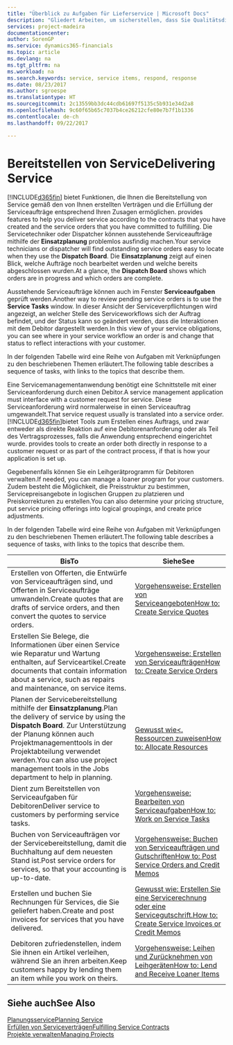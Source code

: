 ```yaml
---
title: "Überblick zu Aufgaben für Lieferservice | Microsoft Docs"
description: "Gliedert Arbeiten, um sicherstellen, dass Sie Qualitätsdienst liefern und Verträgen mit Debitoren gerecht werden."
services: project-madeira
documentationcenter: 
author: SorenGP
ms.service: dynamics365-financials
ms.topic: article
ms.devlang: na
ms.tgt_pltfrm: na
ms.workload: na
ms.search.keywords: service, service items, respond, response
ms.date: 08/23/2017
ms.author: sgroespe
ms.translationtype: HT
ms.sourcegitcommit: 2c13559bb3dc44cdb61697f5135c5b931e34d2a8
ms.openlocfilehash: 9c60f65b65c7037b4ce26212cfe80e7b7f1b1336
ms.contentlocale: de-ch
ms.lasthandoff: 09/22/2017

---
```

# <a name="delivering-service"></a><span data-ttu-id="9f214-103">Bereitstellen von Service</span><span class="sxs-lookup"><span data-stu-id="9f214-103">Delivering Service</span></span>
[!INCLUDE[d365fin](includes/d365fin_md.md)]<span data-ttu-id="9f214-104"> bietet Funktionen, die Ihnen die Bereitstellung von Service gemäß den von Ihnen erstellten Verträgen und die Erfüllung der Serviceaufträge entsprechend Ihren Zusagen ermöglichen.</span><span class="sxs-lookup"><span data-stu-id="9f214-104"> provides features to help you deliver service according to the contracts that you have created and the service orders that you have committed to fulfilling.</span></span> <span data-ttu-id="9f214-105">Die Servicetechniker oder Dispatcher können ausstehende Serviceaufträge mithilfe der **Einsatzplanung** problemlos ausfindig machen.</span><span class="sxs-lookup"><span data-stu-id="9f214-105">Your service technicians or dispatcher will find outstanding service orders easy to locate when they use the **Dispatch Board**.</span></span> <span data-ttu-id="9f214-106">Die **Einsatzplanung** zeigt auf einen Blick, welche Aufträge noch bearbeitet werden und welche bereits abgeschlossen wurden.</span><span class="sxs-lookup"><span data-stu-id="9f214-106">At a glance, the **Dispatch Board** shows which orders are in progress and which orders are complete.</span></span>  
  
<span data-ttu-id="9f214-107">Ausstehende Serviceaufträge können auch im Fenster **Serviceaufgaben** geprüft werden.</span><span class="sxs-lookup"><span data-stu-id="9f214-107">Another way to review pending service orders is to use the **Service Tasks** window.</span></span> <span data-ttu-id="9f214-108">In dieser Ansicht der Serviceverpflichtungen wird angezeigt, an welcher Stelle des Serviceworkflows sich der Auftrag befindet, und der Status kann so geändert werden, dass die Interaktionen mit dem Debitor dargestellt werden.</span><span class="sxs-lookup"><span data-stu-id="9f214-108">In this view of your service obligations, you can see where in your service workflow an order is and change that status to reflect interactions with your customer.</span></span>  
  
<span data-ttu-id="9f214-109">In der folgenden Tabelle wird eine Reihe von Aufgaben mit Verknüpfungen zu den beschriebenen Themen erläutert.</span><span class="sxs-lookup"><span data-stu-id="9f214-109">The following table describes a sequence of tasks, with links to the topics that describe them.</span></span>   

<span data-ttu-id="9f214-110">Eine Servicemanagementanwendung benötigt eine Schnittstelle mit einer Serviceanforderung durch einen Debitor.</span><span class="sxs-lookup"><span data-stu-id="9f214-110">A service management application must interface with a customer request for service.</span></span> <span data-ttu-id="9f214-111">Diese Serviceanforderung wird normalerweise in einen Serviceauftrag umgewandelt.</span><span class="sxs-lookup"><span data-stu-id="9f214-111">That service request usually is translated into a service order.</span></span> [!INCLUDE[d365fin](includes/d365fin_md.md)]<span data-ttu-id="9f214-112">bietet Tools zum Erstellen eines Auftrags, und zwar entweder als direkte Reaktion auf eine Debitorenanforderung oder als Teil des Vertragsprozesses, falls die Anwendung entsprechend eingerichtet wurde.</span><span class="sxs-lookup"><span data-stu-id="9f214-112"> provides tools to create an order both directly in response to a customer request or as part of the contract process, if that is how your application is set up.</span></span>  
  
<span data-ttu-id="9f214-113">Gegebenenfalls können Sie ein Leihgerätprogramm für Debitoren verwalten.</span><span class="sxs-lookup"><span data-stu-id="9f214-113">If needed, you can manage a loaner program for your customers.</span></span> <span data-ttu-id="9f214-114">Zudem besteht die Möglichkeit, die Preisstruktur zu bestimmen, Servicepreisangebote in logischen Gruppen zu platzieren und Preiskorrekturen zu erstellen.</span><span class="sxs-lookup"><span data-stu-id="9f214-114">You can also determine your pricing structure, put service pricing offerings into logical groupings, and create price adjustments.</span></span>  
  
<span data-ttu-id="9f214-115">In der folgenden Tabelle wird eine Reihe von Aufgaben mit Verknüpfungen zu den beschriebenen Themen erläutert.</span><span class="sxs-lookup"><span data-stu-id="9f214-115">The following table describes a sequence of tasks, with links to the topics that describe them.</span></span>   
  
|<span data-ttu-id="9f214-116">**Bis**</span><span class="sxs-lookup"><span data-stu-id="9f214-116">**To**</span></span>|<span data-ttu-id="9f214-117">**Siehe**</span><span class="sxs-lookup"><span data-stu-id="9f214-117">**See**</span></span>|  
|------------|-------------|  
|<span data-ttu-id="9f214-118">Erstellen von Offerten, die Entwürfe von Serviceaufträgen sind, und Offerten in Serviceaufträge umwandeln.</span><span class="sxs-lookup"><span data-stu-id="9f214-118">Create quotes that are drafts of service orders, and then convert the quotes to service orders.</span></span>|[<span data-ttu-id="9f214-119">Vorgehensweise: Erstellen von Serviceangeboten</span><span class="sxs-lookup"><span data-stu-id="9f214-119">How to: Create Service Quotes</span></span>](service-how-to-create-service-quotes.md)|
|<span data-ttu-id="9f214-120">Erstellen Sie Belege, die Informationen über einen Service wie Reparatur und Wartung enthalten, auf Serviceartikel.</span><span class="sxs-lookup"><span data-stu-id="9f214-120">Create documents that contain information about a service, such as repairs and maintenance, on service items.</span></span>|[<span data-ttu-id="9f214-121">Vorgehensweise: Erstellen von Serviceaufträgen</span><span class="sxs-lookup"><span data-stu-id="9f214-121">How to: Create Service Orders</span></span>](service-how-to-create-service-orders.md)|
|<span data-ttu-id="9f214-122">Planen der Servicebereitstellung mithilfe der **Einsatzplanung**.</span><span class="sxs-lookup"><span data-stu-id="9f214-122">Plan the delivery of service by using the **Dispatch Board**.</span></span> <span data-ttu-id="9f214-123">Zur Unterstützung der Planung können auch Projektmanagementtools in der Projektabteilung verwendet werden.</span><span class="sxs-lookup"><span data-stu-id="9f214-123">You can also use project management tools in the Jobs department to help in planning.</span></span>|[<span data-ttu-id="9f214-124">Gewusst wie<. Ressourcen zuweisen</span><span class="sxs-lookup"><span data-stu-id="9f214-124">How to: Allocate Resources</span></span>](service-how-to-allocate-resources.md)|  
|<span data-ttu-id="9f214-125">Dient zum Bereitstellen von Serviceaufgaben für Debitoren</span><span class="sxs-lookup"><span data-stu-id="9f214-125">Deliver service to customers by performing service tasks.</span></span>|[<span data-ttu-id="9f214-126">Vorgehensweise: Bearbeiten von Serviceaufgaben</span><span class="sxs-lookup"><span data-stu-id="9f214-126">How to: Work on Service Tasks</span></span>](service-how-to-work-on-service-tasks.md)|  
|<span data-ttu-id="9f214-127">Buchen von Serviceaufträgen vor der Servicebereitstellung, damit die Buchhaltung auf dem neuesten Stand ist.</span><span class="sxs-lookup"><span data-stu-id="9f214-127">Post service orders for services, so that your accounting is up-to-date.</span></span>|[<span data-ttu-id="9f214-128">Vorgehensweise: Buchen von Serviceaufträgen und Gutschriften</span><span class="sxs-lookup"><span data-stu-id="9f214-128">How to: Post Service Orders and Credit Memos</span></span>](service-how-to-post-service-orders.md)|  
|<span data-ttu-id="9f214-129">Erstellen und buchen Sie Rechnungen für Services, die Sie geliefert haben.</span><span class="sxs-lookup"><span data-stu-id="9f214-129">Create and post invoices for services that you have delivered.</span></span>|[<span data-ttu-id="9f214-130">Gewusst wie: Erstellen Sie eine Servicerechnung oder eine Servicegutschrift.</span><span class="sxs-lookup"><span data-stu-id="9f214-130">How to: Create Service Invoices or Credit Memos</span></span>](service-how-create-invoices.md)|  
|<span data-ttu-id="9f214-131">Debitoren zufriedenstellen, indem Sie ihnen ein Artikel verleihen, während Sie an ihren arbeiten.</span><span class="sxs-lookup"><span data-stu-id="9f214-131">Keep customers happy by lending them an item while you work on theirs.</span></span>| [<span data-ttu-id="9f214-132">Vorgehensweise: Leihen und Zurücknehmen von Leihgeräten</span><span class="sxs-lookup"><span data-stu-id="9f214-132">How to: Lend and Receive Loaner Items</span></span>](service-how-to-lend-receive-loaners.md)|
  
## <a name="see-also"></a><span data-ttu-id="9f214-133">Siehe auch</span><span class="sxs-lookup"><span data-stu-id="9f214-133">See Also</span></span>  
[<span data-ttu-id="9f214-134">Planungsservice</span><span class="sxs-lookup"><span data-stu-id="9f214-134">Planning Service</span></span>](service-plan-service.md)  
[<span data-ttu-id="9f214-135">Erfüllen von Serviceverträgen</span><span class="sxs-lookup"><span data-stu-id="9f214-135">Fulfilling Service Contracts</span></span>](service-fulfill-service-contracts.md)  
[<span data-ttu-id="9f214-136">Projekte verwalten</span><span class="sxs-lookup"><span data-stu-id="9f214-136">Managing Projects</span></span>](projects-manage-projects.md)  

